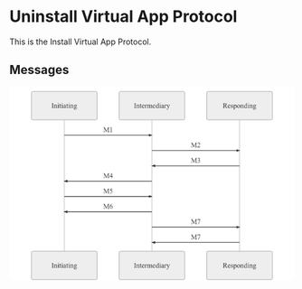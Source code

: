 # Uninstall Virtual App Protocol

This is the Install Virtual App Protocol.

## Messages

![](./build/uninstall-virtual-app-exchange.png)
